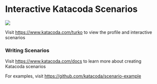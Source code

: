 # Interactive Katacoda Scenarios

[![](http://shields.katacoda.com/katacoda/turko/count.svg)](https://www.katacoda.com/turko "Get your profile on Katacoda.com")

Visit https://www.katacoda.com/turko to view the profile and interactive scenarios

### Writing Scenarios
Visit https://www.katacoda.com/docs to learn more about creating Katacoda scenarios

For examples, visit https://github.com/katacoda/scenario-example
